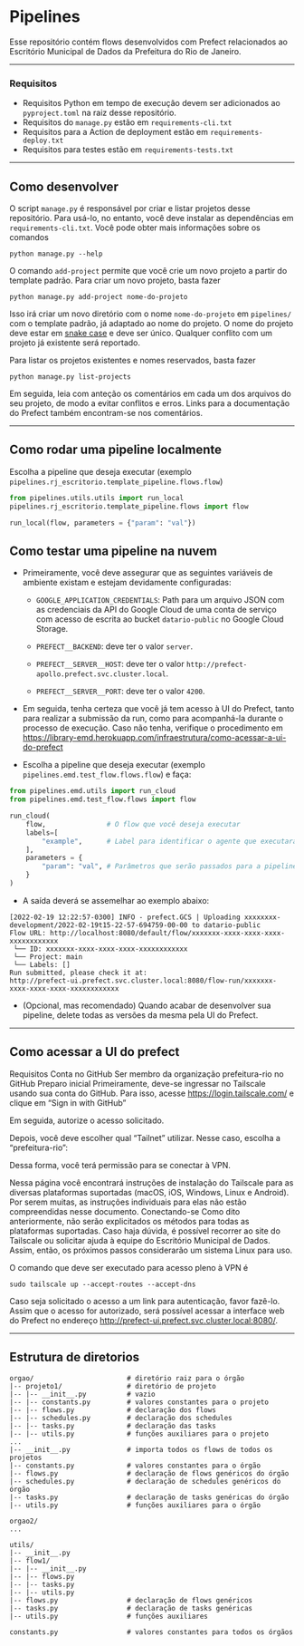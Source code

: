 # Pipelines

Esse repositório contém flows desenvolvidos com Prefect relacionados ao Escritório Municipal de Dados da Prefeitura do Rio de Janeiro.


---

### Requisitos

- Requisitos Python em tempo de execução devem ser adicionados ao `pyproject.toml` na raiz desse repositório.
- Requisitos do `manage.py` estão em `requirements-cli.txt`
- Requisitos para a Action de deployment estão em `requirements-deploy.txt`
- Requisitos para testes estão em `requirements-tests.txt`


---


## Como desenvolver

O script `manage.py` é responsável por criar e listar projetos desse repositório. Para usá-lo, no entanto, você deve instalar as dependências em `requirements-cli.txt`. Você pode obter mais informações sobre os comandos

```
python manage.py --help
```

O comando `add-project` permite que você crie um novo projeto a partir do template padrão. Para criar um novo projeto, basta fazer

```
python manage.py add-project nome-do-projeto
```

Isso irá criar um novo diretório com o nome `nome-do-projeto` em `pipelines/` com o template padrão, já adaptado ao nome do projeto. O nome do projeto deve estar em [snake case](https://en.wikipedia.org/wiki/Snake_case) e deve ser único. Qualquer conflito com um projeto já existente será reportado.

Para listar os projetos existentes e nomes reservados, basta fazer

```
python manage.py list-projects
```

Em seguida, leia com anteção os comentários em cada um dos arquivos do seu projeto, de modo a evitar conflitos e erros.
Links para a documentação do Prefect também encontram-se nos comentários.

----

## Como rodar uma pipeline localmente

Escolha a pipeline que deseja executar (exemplo `pipelines.rj_escritorio.template_pipeline.flows.flow`)

```py
from pipelines.utils.utils import run_local
pipelines.rj_escritorio.template_pipeline.flows import flow

run_local(flow, parameters = {"param": "val"})
```

## Como testar uma pipeline na nuvem

- Primeiramente, você deve assegurar que as seguintes variáveis de ambiente existam e estejam devidamente configuradas:

  - `GOOGLE_APPLICATION_CREDENTIALS`: Path para um arquivo JSON com as credenciais da API do Google Cloud
    de uma conta de serviço com acesso de escrita ao bucket `datario-public` no Google Cloud Storage.

  - `PREFECT__BACKEND`: deve ter o valor `server`.

  - `PREFECT__SERVER__HOST`: deve ter o valor `http://prefect-apollo.prefect.svc.cluster.local`.

  - `PREFECT__SERVER__PORT`: deve ter o valor `4200`.

- Em seguida, tenha certeza que você já tem acesso à UI do Prefect, tanto para realizar a submissão da run, como para
  acompanhá-la durante o processo de execução. Caso não tenha, verifique o procedimento em https://library-emd.herokuapp.com/infraestrutura/como-acessar-a-ui-do-prefect

- Escolha a pipeline que deseja executar (exemplo `pipelines.emd.test_flow.flows.flow`) e faça:

```py
from pipelines.emd.utils import run_cloud
from pipelines.emd.test_flow.flows import flow

run_cloud(
    flow,               # O flow que você deseja executar
    labels=[
        "example",      # Label para identificar o agente que executará a pipeline
    ],
    parameters = {
        "param": "val", # Parâmetros que serão passados para a pipeline (opcional)
    }
)
```

- A saída deverá se assemelhar ao exemplo abaixo:

```
[2022-02-19 12:22:57-0300] INFO - prefect.GCS | Uploading xxxxxxxx-development/2022-02-19t15-22-57-694759-00-00 to datario-public
Flow URL: http://localhost:8080/default/flow/xxxxxxx-xxxx-xxxx-xxxx-xxxxxxxxxxxx
 └── ID: xxxxxxx-xxxx-xxxx-xxxx-xxxxxxxxxxxx
 └── Project: main 
 └── Labels: []
Run submitted, please check it at:
http://prefect-ui.prefect.svc.cluster.local:8080/flow-run/xxxxxxx-xxxx-xxxx-xxxx-xxxxxxxxxxxx
```

- (Opcional, mas recomendado) Quando acabar de desenvolver sua pipeline, delete todas as versões da mesma pela UI do Prefect.

---

## Como acessar a UI do prefect

Requisitos
Conta no GitHub
Ser membro da organização prefeitura-rio no GitHub
Preparo inicial
Primeiramente, deve-se ingressar no Tailscale usando sua conta do GitHub. Para isso, acesse https://login.tailscale.com/ e clique em “Sign in with GitHub”

Em seguida, autorize o acesso solicitado.

Depois, você deve escolher qual “Tailnet” utilizar. Nesse caso, escolha a “prefeitura-rio”:

Dessa forma, você terá permissão para se conectar à VPN.

Nessa página você encontrará instruções de instalação do Tailscale para as diversas plataformas suportadas (macOS, iOS, Windows, Linux e Android). Por serem muitas, as instruções individuais para elas não estão compreendidas nesse documento.
Conectando-se
Como dito anteriormente, não serão explicitados os métodos para todas as plataformas suportadas. Caso haja dúvida, é possível recorrer ao site do Tailscale ou solicitar ajuda à equipe do Escritório Municipal de Dados. Assim, então, os próximos passos considerarão um sistema Linux para uso.

O comando que deve ser executado para acesso pleno à VPN é

```
sudo tailscale up --accept-routes --accept-dns
```

Caso seja solicitado o acesso a um link para autenticação, favor fazê-lo. Assim que o acesso for autorizado, será possível acessar a interface web do Prefect no endereço http://prefect-ui.prefect.svc.cluster.local:8080/.

---
## Estrutura de diretorios

```
orgao/                       # diretório raiz para o órgão
|-- projeto1/                # diretório de projeto
|-- |-- __init__.py          # vazio
|-- |-- constants.py         # valores constantes para o projeto
|-- |-- flows.py             # declaração dos flows
|-- |-- schedules.py         # declaração dos schedules
|-- |-- tasks.py             # declaração das tasks
|-- |-- utils.py             # funções auxiliares para o projeto
...
|-- __init__.py              # importa todos os flows de todos os projetos
|-- constants.py             # valores constantes para o órgão
|-- flows.py                 # declaração de flows genéricos do órgão
|-- schedules.py             # declaração de schedules genéricos do órgão
|-- tasks.py                 # declaração de tasks genéricas do órgão
|-- utils.py                 # funções auxiliares para o órgão

orgao2/
...

utils/
|-- __init__.py
|-- flow1/
|-- |-- __init__.py
|-- |-- flows.py
|-- |-- tasks.py
|-- |-- utils.py
|-- flows.py                 # declaração de flows genéricos
|-- tasks.py                 # declaração de tasks genéricas
|-- utils.py                 # funções auxiliares

constants.py                 # valores constantes para todos os órgãos

```
